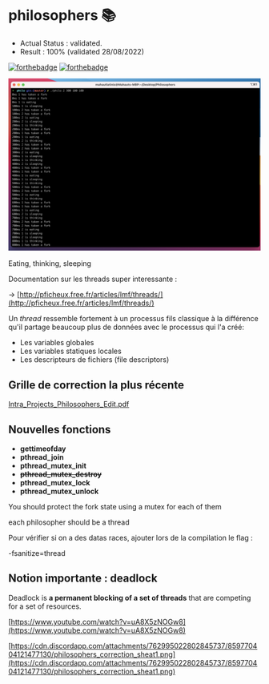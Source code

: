 # philosophers 📚

- Actual Status : validated.
- Result        : 100% (validated 28/08/2022)

[![forthebadge](https://forthebadge.com/images/badges/made-with-c.svg)](https://forthebadge.com)
[![forthebadge](https://forthebadge.com/images/badges/built-with-love.svg)](https://forthebadge.com)

![Alt text](/philo.png?raw=true "Test")

Eating, thinking, sleeping

Documentation sur les threads super interessante :

→ [http://pficheux.free.fr/articles/lmf/threads/](http://pficheux.free.fr/articles/lmf/threads/)

Un *thread* ressemble fortement à un processus fils classique à la différence qu'il partage beaucoup plus de données avec le processus qui l'a créé:

- Les variables globales
- Les variables statiques locales
- Les descripteurs de fichiers (file descriptors)

## Grille de correction la plus récente

[Intra_Projects_Philosophers_Edit.pdf](Philosophers%20c738ad237ae243d4afe96b8eeb3ff104/Intra_Projects_Philosophers_Edit.pdf)

## Nouvelles fonctions

- **gettimeofday**
- **pthread_join**
- **pthread_mutex_init**
- **~~pthread_mutex_destroy~~**
- **pthread_mutex_lock**
- **pthread_mutex_unlock**

You should protect the fork state using a mutex for each of them

each philosopher should be a thread

Pour vérifier si on a des datas races, ajouter lors de la compilation le flag : 

-fsanitize=thread

## Notion importante : deadlock

Deadlock is **a permanent blocking of a set of threads** that are competing for a set of resources.

[https://www.youtube.com/watch?v=uA8X5zNOGw8](https://www.youtube.com/watch?v=uA8X5zNOGw8)

[https://cdn.discordapp.com/attachments/762995022802845737/859770404121477130/philosophers_correction_sheat1.png](https://cdn.discordapp.com/attachments/762995022802845737/859770404121477130/philosophers_correction_sheat1.png)
